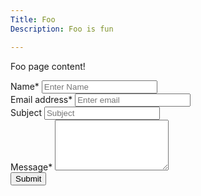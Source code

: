```yaml
---
Title: Foo
Description: Foo is fun

---
```


Foo page content!

<!--CONTACT-MESSAGE-->
<form role="form" method="post" name="contact">
 <div class="form-group contact-name-class">
  <label for="name">Name*</label>
  <input type="text" name="name" class="form-control" id="name" placeholder="Enter Name">
 </div>
 <div class="form-group contact-mail-class">
  <label for="mail">Email address*</label>
  <input type="email" class="form-control" id="mail" name="mail" placeholder="Enter email">
 </div>
 <div class="form-group contact-subject-class">
  <label for="subject">Subject</label>
  <input type="text" class="form-control" id="subject" name="subject" placeholder="Subject">
 </div>
 <div class="form-group contact-message-class">
  <label for="message">Message*</label>
  <textarea class="form-control" id="message" name="message" rows="5"></textarea>
 </div>
 <button type="submit" class="btn btn-default" name="contact" value="true">Submit</button>
</form>